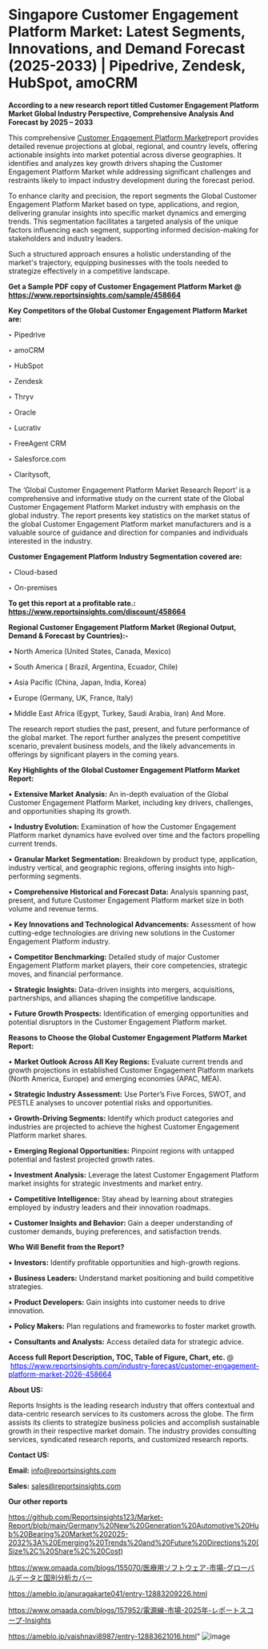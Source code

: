 # Singapore Customer Engagement Platform Market: Latest Segments, Innovations, and Demand Forecast (2025-2033) | Pipedrive, Zendesk, HubSpot, amoCRM

<strong>According to a new research report titled Customer Engagement Platform Market Global Industry Perspective, Comprehensive Analysis And Forecast by 2025 – 2033</strong>

This comprehensive <a href=https://www.reportsinsights.com/sample/458664>Customer Engagement Platform Market</a>report provides detailed revenue projections at global, regional, and country levels, offering actionable insights into market potential across diverse geographies. It identifies and analyzes key growth drivers shaping the Customer Engagement Platform Market while addressing significant challenges and restraints likely to impact industry development during the forecast period.

To enhance clarity and precision, the report segments the Global Customer Engagement Platform Market based on type, applications, and region, delivering granular insights into specific market dynamics and emerging trends. This segmentation facilitates a targeted analysis of the unique factors influencing each segment, supporting informed decision-making for stakeholders and industry leaders.

Such a structured approach ensures a holistic understanding of the market's trajectory, equipping businesses with the tools needed to strategize effectively in a competitive landscape.

<strong>Get a Sample PDF copy of Customer Engagement Platform Market </strong><strong>@<a href=https://www.reportsinsights.com/sample/458664 style=color:#0000ff;> https://www.reportsinsights.com/sample/458664</a></strong></font>

<strong>Key Competitors of the Global Customer Engagement Platform Market are:</strong>

‣ Pipedrive

‣ amoCRM

‣ HubSpot

‣ Zendesk

‣ Thryv

‣ Oracle

‣ Lucrativ

‣ FreeAgent CRM

‣ Salesforce.com

‣ Claritysoft,

The ‘Global Customer Engagement Platform Market Research Report’ is a comprehensive and informative study on the current state of the Global Customer Engagement Platform Market industry with emphasis on the global industry. The report presents key statistics on the market status of the global Customer Engagement Platform market manufacturers and is a valuable source of guidance and direction for companies and individuals interested in the industry.

<strong>Customer Engagement Platform Industry Segmentation covered are:</strong>

‣ Cloud-based

‣ On-premises

<strong>To get this report at a profitable rate.: <a href=https://www.reportsinsights.com/discount/458664 style=color:#0000ff;>https://www.reportsinsights.com/discount/458664</a></strong></font>

<strong>Regional Customer Engagement Platform Market (Regional Output, Demand &amp; Forecast by Countries):-</strong>

• North America (United States, Canada, Mexico)

• South America ( Brazil, Argentina, Ecuador, Chile)

• Asia Pacific (China, Japan, India, Korea)

• Europe (Germany, UK, France, Italy)

• Middle East Africa (Egypt, Turkey, Saudi Arabia, Iran) And More.

The research report studies the past, present, and future performance of the global market. The report further analyzes the present competitive scenario, prevalent business models, and the likely advancements in offerings by significant players in the coming years.

<strong>Key Highlights of the Global Customer Engagement Platform Market Report:</strong>

• <strong>Extensive Market Analysis:</strong> An in-depth evaluation of the Global Customer Engagement Platform Market, including key drivers, challenges, and opportunities shaping its growth.

• <strong>Industry Evolution:</strong> Examination of how the Customer Engagement Platform market dynamics have evolved over time and the factors propelling current trends.

• <strong>Granular Market Segmentation:</strong> Breakdown by product type, application, industry vertical, and geographic regions, offering insights into high-performing segments.

• <strong>Comprehensive Historical and Forecast Data:</strong> Analysis spanning past, present, and future Customer Engagement Platform market size in both volume and revenue terms.

• <strong>Key Innovations and Technological Advancements:</strong> Assessment of how cutting-edge technologies are driving new solutions in the Customer Engagement Platform industry.

• <strong>Competitor Benchmarking:</strong> Detailed study of major Customer Engagement Platform market players, their core competencies, strategic moves, and financial performance.

• <strong>Strategic Insights:</strong> Data-driven insights into mergers, acquisitions, partnerships, and alliances shaping the competitive landscape.

• <strong>Future Growth Prospects:</strong> Identification of emerging opportunities and potential disruptors in the Customer Engagement Platform market.

<strong>Reasons to Choose the Global Customer Engagement Platform Market Report:</strong>

• <strong>Market Outlook Across All Key Regions:</strong> Evaluate current trends and growth projections in established Customer Engagement Platform markets (North America, Europe) and emerging economies (APAC, MEA).

• <strong>Strategic Industry Assessment:</strong> Use Porter’s Five Forces, SWOT, and PESTLE analyses to uncover potential risks and opportunities.

• <strong>Growth-Driving Segments:</strong> Identify which product categories and industries are projected to achieve the highest Customer Engagement Platform market shares.

• <strong>Emerging Regional Opportunities:</strong> Pinpoint regions with untapped potential and fastest projected growth rates.

• <strong>Investment Analysis:</strong> Leverage the latest Customer Engagement Platform market insights for strategic investments and market entry.

• <strong>Competitive Intelligence:</strong> Stay ahead by learning about strategies employed by industry leaders and their innovation roadmaps.

• <strong>Customer Insights and Behavior:</strong> Gain a deeper understanding of customer demands, buying preferences, and satisfaction trends.

<strong>Who Will Benefit from the Report?</strong>

• <strong>Investors:</strong> Identify profitable opportunities and high-growth regions.

• <strong>Business Leaders:</strong> Understand market positioning and build competitive strategies.

• <strong>Product Developers:</strong> Gain insights into customer needs to drive innovation.

• <strong>Policy Makers:</strong> Plan regulations and frameworks to foster market growth.

• <strong>Consultants and Analysts:</strong> Access detailed data for strategic advice.
</ul>
<strong>Access full Report Description, TOC, Table of Figure, Chart, etc. </strong>@  <a href=https://www.reportsinsights.com/industry-forecast/customer-engagement-platform-market-2026-458664 style=color:#0000ff;>https://www.reportsinsights.com/industry-forecast/customer-engagement-platform-market-2026-458664</a></font>

<strong><strong>About US</strong>:</strong>

Reports Insights is the leading research industry that offers contextual and data-centric research services to its customers across the globe. The firm assists its clients to strategize business policies and accomplish sustainable growth in their respective market domain. The industry provides consulting services, syndicated research reports, and customized research reports.

<strong>Contact US:</strong>

<p class=""""><b>Email:</b> <a href=mailto:info@reportsinsights.com>info@reportsinsights.com</a></p>
<p class=""""><b>Sales:</b> <a href=mailto:sales@reportsinsights.com>sales@reportsinsights.com</a></p>

<strong>Our other reports</strong>

<a href=https://github.com/Reportsinsights123/Market-Report/blob/main/Germany%20New%20Generation%20Automotive%20Hub%20Bearing%20Market%202025-2032%3A%20Emerging%20Trends%20and%20Future%20Directions%20(Size%2C%20Share%2C%20Cost)>https://github.com/Reportsinsights123/Market-Report/blob/main/Germany%20New%20Generation%20Automotive%20Hub%20Bearing%20Market%202025-2032%3A%20Emerging%20Trends%20and%20Future%20Directions%20(Size%2C%20Share%2C%20Cost)</a>

<a href=https://www.omaada.com/blogs/155070/医療用ソフトウェア-市場-グローバルデータと国別分析カバー>https://www.omaada.com/blogs/155070/医療用ソフトウェア-市場-グローバルデータと国別分析カバー</a>

<a href=https://ameblo.jp/anuragakarte041/entry-12883209226.html>https://ameblo.jp/anuragakarte041/entry-12883209226.html</a>

<a href=https://www.omaada.com/blogs/157952/電源線-市場-2025年-レポートスコープ-Insights>https://www.omaada.com/blogs/157952/電源線-市場-2025年-レポートスコープ-Insights</a>

<a href=https://ameblo.jp/vaishnavi8987/entry-12883621016.html>https://ameblo.jp/vaishnavi8987/entry-12883621016.html</a>"
![image](https://github.com/user-attachments/assets/ced1743c-c0e5-4f90-b5d6-57dd00b12acc)
